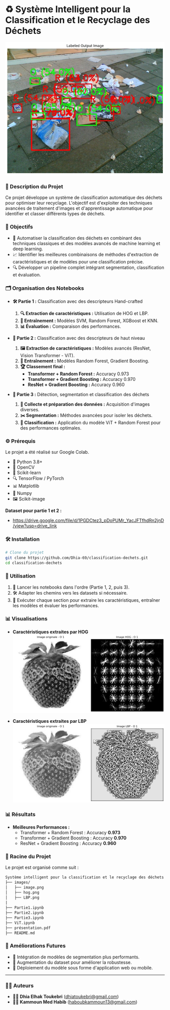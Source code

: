 # ♻️ Système Intelligent pour la Classification et le Recyclage des Déchets

![Banner Image](images/image.png)

### 📄 Description du Projet
Ce projet développe un système de classification automatique des déchets pour optimiser leur recyclage. L'objectif est d'exploiter des techniques avancées de traitement d'images et d'apprentissage automatique pour identifier et classer différents types de déchets.

### 🎯 Objectifs
- 🚀 Automatiser la classification des déchets en combinant des techniques classiques et des modèles avancés de machine learning et deep learning.
- 📈 Identifier les meilleures combinaisons de méthodes d'extraction de caractéristiques et de modèles pour une classification précise.
- 🔍 Développer un pipeline complet intégrant segmentation, classification et évaluation.

### 🗂️ Organisation des Notebooks
- **🛠️ Partie 1 :** Classification avec des descripteurs Hand-crafted
  1. **🔍 Extraction de caractéristiques :** Utilisation de HOG et LBP.
  2. **🧠 Entraînement :** Modèles SVM, Random Forest, XGBoost et KNN.
  3. **📊 Évaluation :** Comparaison des performances.

- **🤖 Partie 2 :** Classification avec des descripteurs de haut niveau
  1. **🖼️ Extraction de caractéristiques :** Modèles avancés (ResNet, Vision Transformer - ViT).
  2. **🧠 Entraînement :** Modèles Random Forest, Gradient Boosting.
  3. **🏆 Classement final :**
     - **Transformer + Random Forest :** Accuracy 0.973
     - **Transformer + Gradient Boosting :** Accuracy 0.970
     - **ResNet + Gradient Boosting :** Accuracy 0.960

- **🔬 Partie 3 :** Détection, segmentation et classification des déchets
  1. **📸 Collecte et préparation des données :** Acquisition d'images diverses.
  2. **✂️ Segmentation :** Méthodes avancées pour isoler les déchets.
  3. **🧪 Classification :** Application du modèle ViT + Random Forest pour des performances optimales.

### ⚙️ Prérequis
Le projet a été réalisé sur Google Colab.
- 🐍 Python 3.8+
- 📸 OpenCV
- 🔬 Scikit-learn
- 🔍 TensorFlow / PyTorch
- 📊 Matplotlib
- 🔢 Numpy
- 🖼️ Scikit-image

**Dataset pour partie 1 et 2 :**
- https://drive.google.com/file/d/1PGDCtez3_pDoPUMr_YacJFTfhdRn2jnD/view?usp=drive_link


### 🛠️ Installation
```bash
# Clone du projet
git clone https://github.com/Dhia-69/classification-dechets.git
cd classification-dechets
```

### 🚀 Utilisation

1. 📂 Lancer les notebooks dans l'ordre (Partie 1, 2, puis 3).
2. 🛠️ Adapter les chemins vers les datasets si nécessaire.
3. 🧪 Exécuter chaque section pour extraire les caractéristiques, entraîner les modèles et évaluer les performances.

### 📊 Visualisations
- **Caractéristiques extraites par HOG**
  ![HOG Image](images/hog.png)

- **Caractéristiques extraites par LBP**
  ![LBP Image](images/LBP.png)

### 📊 Résultats
- **Meilleures Performances :**
  - Transformer + Random Forest : Accuracy **0.973**
  - Transformer + Gradient Boosting : Accuracy **0.970**
  - ResNet + Gradient Boosting : Accuracy **0.960**

### 🌳 Racine du Projet
Le projet est organisé comme suit :

```plaintext
Système intelligent pour la classification et le recyclage des déchets
├── images/
│   ├── image.png
│   ├── hog.png
│   ├── LBP.png
|
├── Partie1.ipynb
├── Partie2.ipynb
├── Partie3.ipynb
├── ViT.ipynb
├── présentation.pdf
├── README.md
```

### 🔮 Améliorations Futures
- 🔧 Intégration de modèles de segmentation plus performants.
- 📸 Augmentation du dataset pour améliorer la robustesse.
- 📱 Déploiement du modèle sous forme d'application web ou mobile.

---
### 👨‍💻 Auteurs

- 🧑‍💻 **Dhia Elhak Toukebri** (dhiatoukebri@gmail.com)
- 🧑‍💻 **Kammoun Med Habib** (haboubkammoun13@gmail.com)
